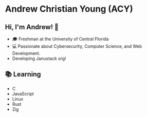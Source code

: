 # Andrew Christian Young (ACY)

## Hi, I'm Andrew! 👋 
- 🎓 Freshman at the University of Central Florida  
- 💻 Passionate about Cybersecurity, Computer Science, and Web Development.
- Developing Janustack org!

## 📚 Learning
- C
- JavaScript
- Linux
- Rust
- Zig
